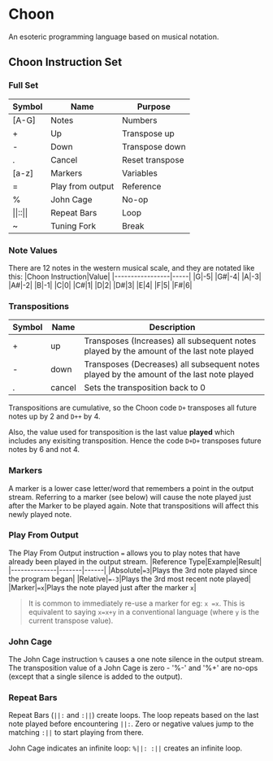 # Choon
An esoteric programming language based on musical notation.


## Choon Instruction Set

### Full Set
|Symbol|Name|Purpose|
|------|----|-------|
|[A-G]|Notes|Numbers|
|+|Up|Transpose up|
|-|Down|Transpose down|
|.|Cancel|Reset transpose|
|[a-z]|Markers|Variables|
|=|Play from output|Reference|
|%|John Cage|No-op|
|&#124;&#124;::&#124;&#124;|Repeat Bars|Loop|
|~|Tuning Fork|Break|


### Note Values
There are 12 notes in the western musical scale, and they are notated like this:
|Choon Instruction|Value|
|-----------------|-----|
|G|-5|
|G#|-4|
|A|-3|
|A#|-2|
|B|-1|
|C|0|
|C#|1|
|D|2|
|D#|3|
|E|4|
|F|5|
|F#|6|

### Transpositions
|Symbol|Name|Description|
|------|----|-----------|
|+|up|Transposes (Increases) all subsequent notes played by the amount of the last note played|
|-|down|Transposes (Decreases) all subsequent notes played by the amount of the last note played|
|.|cancel|Sets the transposition back to 0|

Transpositions are cumulative, so the Choon code `D+` transposes all future notes up by 2 and `D++` by 4.

Also, the value used for transposition is the last value **played** which includes any exisiting transposition. Hence the code `D+D+` transposes future notes by 6 and not 4.

### Markers
A marker is a lower case letter/word that remembers a point in the output stream. Referring to a marker (see below) will cause the note played just after the Marker to be played again. Note that transpositions will affect this newly played note.

### Play From Output
The Play From Output instruction `=` allows you to play notes that have already been played in the output stream.
|Reference Type|Example|Result|
|--------------|-------|------|
|Absolute|`=3`|Plays the 3rd note played since the program began|
|Relative|`=-3`|Plays the 3rd most recent note played|
|Marker|`=x`|Plays the note played just after the marker `x`|
>It is common to immediately re-use a marker for eg: `x =x`.
>This is equivalent to saying `x=x+y` in a conventional language (where `y` is the current transpose value).

### John Cage
The John Cage instruction `%` causes a one note silence in the output stream. The transposition value of a 
John Cage is zero - '%-' and '%+' are no-ops (except that a single silence is added to the output).

### Repeat Bars
Repeat Bars (`||:` and `:||`) create loops. The loop repeats based on the last note played before encountering `||:`. Zero or negative values jump to the matching `:||` to start playing from there. 

John Cage indicates an infinite loop: `%||: :||` creates an infinite loop.
